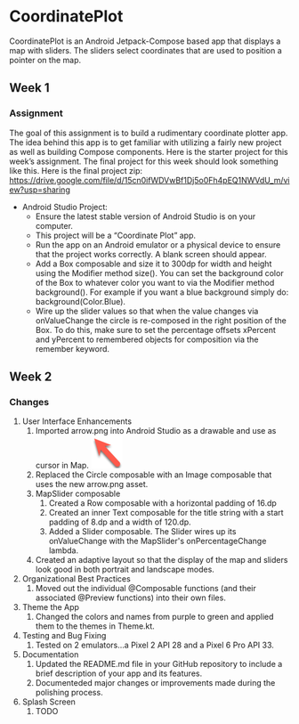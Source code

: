 # CoordinatePlot

CoordinatePlot is an Android Jetpack-Compose based app that displays a map with sliders.
The sliders select coordinates that are used to position a pointer on the map.

## Week 1

### Assignment

The goal of this assignment is to build a rudimentary coordinate plotter app.  The idea behind this app is to get familiar with utilizing a fairly new project as well as building Compose components. Here is the starter project for this week’s assignment.
The final project for this week should look something like this.
Here is the final project zip: https://drive.google.com/file/d/15cn0ifWDVwBf1Dj5o0Fh4pEQ1NWVdU_m/view?usp=sharing

- Android Studio Project:
    - Ensure the latest stable version of Android Studio is on your computer.
    - This project will be a “Coordinate Plot” app.
    - Run the app on an Android emulator or a physical device to ensure that the project works correctly. A blank screen should appear.
    - Add a Box composable and size it to 300dp for width and height using the Modifier method size(). You can set the background color of the Box to whatever color you want to via the Modifier method background().  For example if you want a blue background simply do: background(Color.Blue).
    - Wire up the slider values so that when the value changes via onValueChange the circle is re-composed in the right position of the Box. To do this, make sure to set the percentage offsets xPercent and yPercent to remembered objects for composition via the remember keyword.

## Week 2

### Changes

1. User Interface Enhancements
   1. Imported arrow.png into Android Studio as a drawable and use as cursor in Map. ![Arrow image](./app/src/main/res/drawable/arrow.png)
   2. Replaced the Circle composable with an Image composable that uses the new arrow.png asset.
   3. MapSlider composable 
      1. Created a Row composable with a horizontal padding of 16.dp
      2. Created an inner Text composable for the title string with a start padding of 8.dp and a width of 120.dp.
      3. Added a Slider composable. The Slider wires up its onValueChange with the MapSlider's onPercentageChange lambda.
   4. Created an adaptive layout so that the display of the map and sliders look good in both portrait and landscape modes.
2. Organizational Best Practices
   1. Moved out the individual @Composable functions (and their associated @Preview functions) into their own files.
3. Theme the App
   1. Changed the colors and names from purple to green and applied them to the themes in Theme.kt.
4. Testing and Bug Fixing
   1. Tested on 2 emulators...a Pixel 2 API 28 and a Pixel 6 Pro API 33.
5. Documentation
   1. Updated the README.md file in your GitHub repository to include a brief description of your app and its features.
   2. Documenteded major changes or improvements made during the polishing process.
6. Splash Screen
   1. TODO







